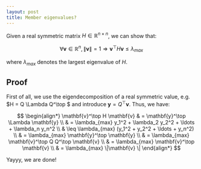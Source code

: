 ```yaml
---
layout: post
title: Member eigenvalues?
---
```


Given a real symmetric matrix $H \in \mathbb{R}^{n\times n}$, we can show that:

$$ \forall \mathbf{v} \in \mathbb{R}^n, \|\mathbf{v}\|=1 \Rightarrow \mathbf{v}^\top H \mathbf{v} \leq \lambda_{max} $$ 

where $\lambda_{max}$ denotes the largest eigenvalue of $H$.

## Proof

First of all, we use the eigendecomposition of a real symmetric value, e.g. $H = Q \Lambda Q^\top $ and introduce $\mathbf{y} = Q^\top \mathbf{v}$. Thus, we have:

$$
\begin{align*}
    \mathbf{v}^\top H \mathbf{v} & = \mathbf{y}^\top \Lambda 
    \mathbf{y} \\
    & = \lambda_{max} y_1^2 + \lambda_2 y_2^2 + \ldots + \lambda_n y_n^2 \\
    & \leq \lambda_{max} (y_1^2 + y_2^2 + \ldots + y_n^2) \\
    & = \lambda_{max} \mathbf{y}^\top \mathbf{y} \\
    & = \lambda_{max} \mathbf{v}^\top Q Q^\top \mathbf{v} \\
    & = \lambda_{max} \mathbf{v}^\top \mathbf{v} \\
    & = \lambda_{max} \|\mathbf{v} \|
\end{align*}
$$

Yayyy, we are done!
